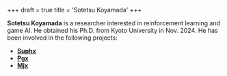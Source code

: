 +++
draft = true
title = 'Sotetsu Koyamada'
+++

**Sotetsu Koyamada** is a researcher interested in reinforcement learning and game AI. He obtained his Ph.D. from Kyoto University in Nov. 2024. He has been involved in the following projects:

* [**Suphx**](https://www.microsoft.com/en-us/research/project/suphx-mastering-mahjong-with-deep-reinforcement-learning/)
* [**Pgx**](https://github.com/sotetsuk/pgx) 
* [**Mjx**](https://github.com/mjx-project/mjx)

<!---
![suphx](https://www.microsoft.com/en-us/research/uploads/prod/2020/11/Suphx-Logo-square.png#small)
--->

<!---

![pgx](https://raw.githubusercontent.com/sotetsuk/pgx/main/docs/assets/logo.svg#small)
--->


